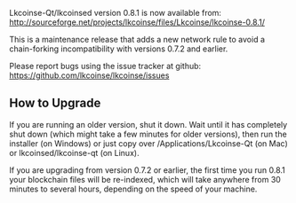 Lkcoinse-Qt/lkcoinsed version 0.8.1 is now available from:
  http://sourceforge.net/projects/lkcoinse/files/Lkcoinse/lkcoinse-0.8.1/

This is a maintenance release that adds a new network rule to avoid
a chain-forking incompatibility with versions 0.7.2 and earlier.

Please report bugs using the issue tracker at github:
  https://github.com/lkcoinse/lkcoinse/issues


How to Upgrade
--------------

If you are running an older version, shut it down. Wait
until it has completely shut down (which might take a few minutes for older
versions), then run the installer (on Windows) or just copy over
/Applications/Lkcoinse-Qt (on Mac) or lkcoinsed/lkcoinse-qt (on Linux).

If you are upgrading from version 0.7.2 or earlier, the first time you
run 0.8.1 your blockchain files will be re-indexed, which will take
anywhere from 30 minutes to several hours, depending on the speed of
your machine.
